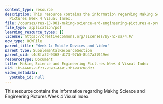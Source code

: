 ```yaml
---
content_type: resource
description: This resource contains the information regarding Making Science and Engineering
  Pictures Week 4 Visual Index.
file: /courses/res-10-001-making-science-and-engineering-pictures-a-practical-guide-to-presenting-your-work-spring-2016/1b5ee6025f7786934e813ba847c86d27_MITRES_10_001S16_VI_Wk4.pdf
file_type: application/pdf
learning_resource_types: []
license: https://creativecommons.org/licenses/by-nc-sa/4.0/
ocw_type: OCWFile
parent_title: 'Week 4: Mobile Devices and Video'
parent_type: SupplementalResourceSection
parent_uid: c4d8fa32-9368-d373-97b5-8b47a37949ee
resourcetype: Document
title: Making Science and Engineering Pictures Week 4 Visual Index
uid: 1b5ee602-5f77-8693-4e81-3ba847c86d27
video_metadata:
  youtube_id: null
---
```

This resource contains the information regarding Making Science and Engineering Pictures Week 4 Visual Index.